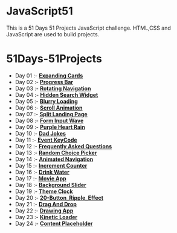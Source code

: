 # JavaScript51

This is a 51 Days 51 Projects JavaScript challenge. HTML,CSS and JavaScript are used to build projects.

# 51Days-51Projects
 - Day 01 :- [**Expanding Cards**](01-Expanding_Cards) 
 - Day 02 :- [**Progress Bar**](02-Progress_Bar)
 - Day 03 :- [**Rotating Navigation**](03-Rotating_Navigation)
 - Day 04 :- [**Hidden Search Widget**](04-Hidden_Search)
 - Day 05 :- [**Blurry Loading**](05-Blurry_Loading)
 - Day 06 :- [**Scroll Animation**](06-Scroll_Animation)
 - Day 07 :- [**Split Landing Page**](07-Split_Landing_Page)
 - Day 08 :- [**Form Input Wave**](08-Form_Input_Wave)
 - Day 09 :- [**Purple Heart Rain**](09-Purple_Heart_Rain)
 - Day 10 :- [**Dad Jokes**](10-Dad_Jokes)
 - Day 11 :- [**Event KeyCode**](11-Event_KeyCodes)
 - Day 12 :- [**Frequently Asked Questions**](12-FAQ)
 - Day 13 :- [**Random Choice Picker**](13-Random_Choice_Picker)
 - Day 14 :- [**Animated Navigation**](14-Animated_Navigation)
 - Day 15 :- [**Increment Counter**](15-Increment_Counter)
 - Day 16 :- [**Drink Water**](16-Drink_Water)
 - Day 17 :- [**Movie App**](17-Movie_App)
 - Day 18 :- [**Background Slider**](18-Background_Slider)
 - Day 19 :- [**Theme Clock**](19-Theme_Clock)
 - Day 20 :- [**20-Button_Ripple_Effect**](20-Button_Ripple_Effect)
 - Day 21 :- [**Drag And Drop**](21-Drag_And_Drop)
 - Day 22 :- [**Drawing App**](22-Drawing_App)
 - Day 23 :- [**Kinetic Loader**](23-Loader)
 - Day 24 :- [**Content Placeholder**](24-Content_Placeholder)